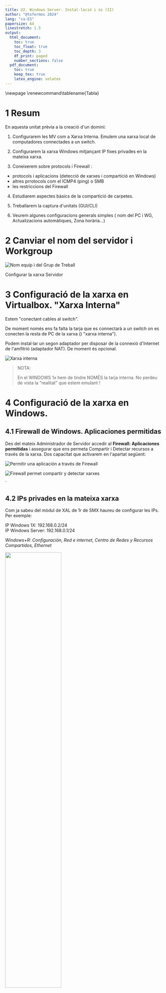 ```yaml
---
title: U2. Windows Server. Instal·lació i ús (II)
author: "@tofermos 2024"
lang: "ca-ES"
papersize: A4
linestretch: 1.5
output:
  html_document:
    toc: true
    toc_float: true
    toc_depth: 3
    df_print: paged
    number_sections: false
  pdf_document:
    toc: true
    keep_tex: true
    latex_engine: xelatex
---
```


\newpage
\renewcommand\tablename{Tabla}

# 1 Resum

En aquesta unitat prèvia a la creació d'un domini:

1. Configurarem les MV com a Xarxa Interna. Emulem una xarxa local de computadores connectades a un switch.

2. Configurarem la xarxa Windows mitjançant IP fixes privades en la mateixa xarxa. 

3. Coneixerem sobre protocols i Firewall :

  * protocols i aplicacions (detecció de xarxes i compartició en Windows) 
  * altres prrotocols com el ICMP4 (ping) o SMB
  * les restriccions del Firewall
  
4. Estudiarem aspectes bàsics de la compartició de carpetes.

5. Treballarem la captura d'unitats (GUI/CLI)

6. Veurem algunes configuracions generals simples ( nom del PC i WG, Actualizacions automàtiques, Zona horària...)

# 2 Canviar el nom del servidor i Workgroup


![*Nom equip i del Grup de Treball*](png/ADDS/WorkgroupNomEquip.png)


Configurar la xarxa Servidor


# 3 Configuració de la xarxa en Virtualbox. "Xarxa Interna"

Estem "conectant cables al switch".

De moment només ens fa falta la tarja que es connectarà a un switch on es conecten la  resta de PC de la xarxa () "xarxa interna").

Podem instal·lar un segon adaptador per disposar de la connexió d'Internet de l'amfitrió (adaptador NAT). De moment és opcional.

![*Xarxa interna*](png/ADDS/xarxainterna.png)

> NOTA:
>
> En el WINDOWS 1x hem de tindre NOMÉS la tarja interna. No perdeu de vista la "realitat" que estem emulant !

# 4 Configuració de la xarxa en Windows.

## 4.1 Firewall de Windows. Aplicaciones permitidas

Des del mateix Administrador de Servidor accedir al **Firewall: Aplicaciones permitidas** i assegurar que ens permeta Compartir i Detectar recursos a través de la xarxa. Dos capacitat que activarem en l'apartat següent:


![*Permitir una aplicación a través de Firewall*](png/ADDS/PermitirUnaAplicacionATravesdeFirewall.png)


![*Firewall permet compartir y detectar xarxes*](png/ADDS/FirewallCompartiryDetectar.png)

`

## 4.2 IPs privades en la mateixa xarxa

Com ja sabeu del mòdul de XAL de 1r de SMX haureu de configurar les IPs. Per exemple:

   IP Windows 1X: 192.168.0.2/24    
   IP Windows Server: 192.168.0.1/24
    
*Windows+R: Configuración, Red e internet, Centro de Redes y Recursos Compartidos, Ethernet*

<img width=60% src="png/ADDS/tarja2.png"></img>


## 4.3 Detecció de xarxes i recursos


*Windows+R: Configuración, Red e internet, Centro de Redes y Recursos Compartidos*

Com ja vam estudiar a la Unitat anterior amb el Wordgroup fet amb PC Windows 1x, hem d'activar per a las ***xarxa  privada** en totes les màquines

* Activar la detecció de xarxes

* Activar l'ús compartit de carpetes i impressores.
 
Configuración, Red e internet ( o *Win + I*) Centro de Redes y Recursos Compartidos, Cambiar configuración del  Uso compartido avanzado:*
    
![](png/ADDS/ActivaDetecciónyUsoCompartidoPrivada.png)

![](png/ADDS/ActivaDetecciónyUsoCompartidoPublico.png)

![](png/ADDS/ActivaUsoCompartidoCarpetasPúblicasyContrasenya.png)

## 4.4 Problema en Windows Server i la Xarxa Privada

**Problema:**

En Xarxa Privada, marquem les opcions però quan entrem veiem que estan desactivades 
No es detecten les carpetes compartides, ni tant sols els PCs de la xarxa.

En canvi sí podem accedir a les carpetes mitjançant els comandament *net use*

**Raó**:

La detecció de serveis compartits depén d'altres serveis que no estan executant-se. 

**Solució:**

Abans que res assegureu-vos que teniu el Firewall configurat com hem indicat al punt anterior (Aplicaciones permitidas...). Si és correcte...

Fent spoiler al tema de **Serveis de Windows** que tractarem més avant, cal que activem una sèrie de serveis necessaris (dependències)

Alguns d'aquests servicis podrem inciar-los des l'Administrador del Servidor (*servermanager.exe*) que tenim obert normalment però altres no. 
Això es deu a que no estan habilitats, caldrà executar la consola de microsoft específica de servicis (*services.msc*) i habilitar-los prèviament.

Els serveis que cal que estiguen executant-se ( dependències) són:

* Client DNS
![Servici Client de DNS](png/ADDS/ClienteDNS.png)

* Publicación de resursos de deteccción de función
![*Servici de publicación de detección de redes*](png/ADDS/PublicacióndeRecursodeDeteccióndeFunción.png)

* Detección host de SSDP
![*Detección SSDP des de servermanager*](png/ADDS/DetecciónSSDP.png)

Veiem que no podem inciar-lo. Cal prèviament habilitar-lo des de la consola (Win + R: *services.msc*).


![*Detección SSDP des de servermanager*](png/ADDS/ServicioDetecciónSSDP.png)


* Dispositivo host de UPnP
De forma anàloga procedirem amb aquest servei:

![*Servici de Dispositiu host de UPnP*](png/ADDS/ServicioDispositivoUPnP.png)


## 4.5 Provar la connectivitat amb el protocol ICMP (ping)

Una prova molt clàssica és la del ping (protocol ICMP4). La fem des de totes les màquines.

<img width=60% src="png/ADDS/ping.png"></img>

Si tenim problemes podem revisar, la configuració del Firewall:


![*Firewall ICMP4 (echo entrada)*](png/ADDS/FirewallICMP4Entrada.png)

![*Firewall ICMP4 (echo salida)*](png/ADDS/FirewallICMP4Salida.png)



# 5 Aspectes bàsics de la configuració des del *msconfig*


Un exemple podria ser desactivar/activar el **Servei d'actualitzacions**

> Nota sobre les actualitzacoins automàtiques
>
> És important que entengueu el que pot suposar tindre activada esta opció en un servidor real aplicacions i middleware instal·lat i molts clients depenent-ne.

*Win + R: msconfig.exe*

<img width=60% src="png/ADDS/configurarsistema.png"></img>


Altre exemple podria ser assegurar la **Zona horària**.

Cal connexió a Internet. Caldrà una segona tarja connectada a un router (NAT en l'emulació nostra de Virtualbox)

<img width=60% src="png/ADDS/zonahoraria.png"></img>

# 6 Recursos compartits en xarxa


## 6.1 Compartició de carpetes

La compartició de carpetes la farem sense especificar permisos per a usuaris donat que encra no tenim ususari del domini. No anem a "replicar-los" com hem fet en un Workgroup. 

![*Compartició de carpeta*](png/ADDS/Compartir.png)

Pondem limitar el nombre d'usuaris que hi poden accedir

![*Compartició de carpeta*](png/ADDS/Compartir2.png)

>Nota:
>
> La limitació d'usuaris és important per raons de seguretat (evitar accesos desconeguts) però també per a mateniment: controlar si es queden sessions sense tancar . Des de la consola del sistema de fitxers es podrien expulsar.
D'igual manera passaria amb els fitxers oberts.


## 6.2 Assignació o captura d'Unitat de Xarxa

Ja ho hem vist anteriorment amb el Net use, però una vegaga funciona correctament la els protocols que faciliten *la compartició de carpetes i impressores* i la *detecció de la xarxa*, podem assignar unitats a través del GUI buscant el recurs per la xarxa.
Simplement amb botó contrari *Asignar unidad de red*. En reiniciar el client vorem que continua (el mateix efecte que el /persistent:yes).

La forma en que es podrà automatitzar esta captura per a tots els clients d'una xarxa la vorem més avant.

## 6.3 Net use

Amb els comandaments *net* podem, entre d'altres coses, assignar també unitat de xarxa. 
Fins i tot quan no funcione la detecció de xarxes (el problema de dependències tractat al punt 2.5 podem accedir a les carpetes compartides a través de la xarxa fent ús dels comandaments *Net use*. 
Net use estableix una connexió directa basad en el protocol SMB (Samba) i no usa els altres protocls al·ludits al punt 2.5.

*Win + R:cmd*

```cmd
net use F: \\WinServ1\Dades2024 /persistent:yes
```

Per veure totes les Unitat de xarxa ( "lletres") assignades
```cmd
net use
```

Per eliminar-ne alguna
```cmd
net use f: /delete
```

# 7 Consola del sistema de fitxers *fsmgmt.msc*

La consola *fsmgmt.msc* ens permet

* Tancar fitxers oberts en la xarxa
* Veure els usuaris de xarxa que estan accedint-hi (sesiones)
* Veure els recursos compartits amb el nom que es comparteixen. Si acaba amb $ són ocults.

![*Consola de sistema de fitxers*](png/ADDS/fsmgmt.png)



# 8 Nota final sobre els prototocols en Windows Server

**Protocols**

La detecció de xarxes en Windows es basa en una combinació de protocols (LLMNR, NetBIOS, SSDP) i serveis com. Tenim, per tant, unes "dependències".
L'Explorador de equipos En canvi, el comandament **net use** usa el protocolo **SMB  Samba** per establiis una **conexió directa** con el recurs compartit.
També hem vist que podem usar el **ICMP4** fent un ping. 

**Com a servicis**

Per una banda veiem que podem habilitar-los com a serveis i, una vegada habilitats, iniciar-los o apagar-los ( també inici automàtic).
*Wind +R : services.msc*

**Firewall**
El Firewall no sols pot bloquejar "apliacions" com la *detecció de xarxa* o *compartició de fitxers i impressores* que hem vist. També ens permet establir regles d'entrada o eixida per a cadascun del protocols.

![*Vista del Firewall*](png/ADDS/ExemplesEnFirewall.png)
